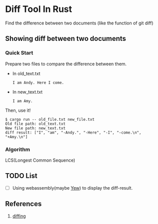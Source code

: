 # Diff Tool In Rust

Find the difference between two documents (like the function of git diff)

## Showing diff between two documents

### Quick Start

Prepare two files to compare the difference between them.

* In old_text.txt

  ```plain
  I am Andy. Here I come.
  ```

* In new_text.txt

  ```plain
  I am Amy.
  ```

Then, use it!

```console
$ cargo run -- old_file.txt new_file.txt
Old file path: old_text.txt
New file path: new_text.txt
diff result: ["I", "am", "-Andy.", "-Here", "-I", "-come.\n", "+Amy.\n"]
```

### Algorithm

LCS(Longest Common Sequence)

## TODO List

* [ ] Using webassembly(maybe [Yew](https://github.com/yewstack/yew)) to display the diff-result.

## References

1. [diffing](https://florian.github.io/diffing/)
